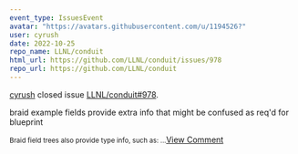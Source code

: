 ```yaml
---
event_type: IssuesEvent
avatar: "https://avatars.githubusercontent.com/u/1194526?"
user: cyrush
date: 2022-10-25
repo_name: LLNL/conduit
html_url: https://github.com/LLNL/conduit/issues/978
repo_url: https://github.com/LLNL/conduit
---
```


<a href='https://github.com/cyrush' target='_blank'>cyrush</a> closed issue <a href='https://github.com/LLNL/conduit/issues/978' target='_blank'>LLNL/conduit#978</a>.

<p>braid example fields provide extra info that might be confused as req'd for blueprint</p><small>Braid field trees also provide type info, such as:...</small><a href='https://github.com/LLNL/conduit/issues/978' target='_blank'>View Comment</a>